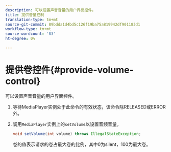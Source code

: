 ```yaml
---
description: 可以设置声音音量的用户界面控件。
title: 提供音量控制
translation-type: tm+mt
source-git-commit: 89bdda1d4bd5c126f19ba75a819942df901183d1
workflow-type: tm+mt
source-wordcount: '83'
ht-degree: 0%

---
```



# 提供卷控件{#provide-volume-control}

可以设置声音音量的用户界面控件。

1. 等待MediaPlayer实例处于此命令的有效状态，该命令除RELEASED或ERROR外。
1. 调用`MediaPlayer`实例上的`setVolume`以设置音频音量。

   ```java
   void setVolume(int volume) throws IllegalStateException;
   ```

   卷的值表示请求的卷占最大卷的比例，其中0为silent，100为最大卷。


